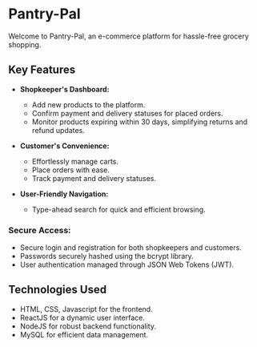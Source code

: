 # Pantry-Pal

Welcome to Pantry-Pal, an e-commerce platform for hassle-free grocery shopping.

## Key Features

- **Shopkeeper's Dashboard:**
  - Add new products to the platform.
  - Confirm payment and delivery statuses for placed orders.
  - Monitor products expiring within 30 days, simplifying returns and refund updates.

- **Customer's Convenience:**
  - Effortlessly manage carts.
  - Place orders with ease.
  - Track payment and delivery statuses.

- **User-Friendly Navigation:**
  - Type-ahead search for quick and efficient browsing.

### Secure Access:
  - Secure login and registration for both shopkeepers and customers.
  - Passwords securely hashed using the bcrypt library.
  - User authentication managed through JSON Web Tokens (JWT).

## Technologies Used

- HTML, CSS, Javascript for the frontend.
- ReactJS for a dynamic user interface.
- NodeJS for robust backend functionality.
- MySQL for efficient data management.


